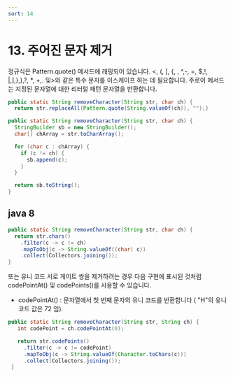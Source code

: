 ```yaml
---
sort: 14
---
```


# 13. 주어진 문자 제거

정규식은 Pattern.quote() 메서드에 래핑되어 있습니다. <, (, [, {, \, ^,-, =, $,!, |,],},),?, *, +,. 및>와 같은 특수 문자를 이스케이프 하는 데 필요합니다. 주로이 메서드는 지정된 문자열에 대한 리터럴 패턴 문자열을 반환합니다.

```java
public static String removeCharacter(String str, char ch) {
  return str.replaceAll(Pattern.quote(String.valueOf(ch)), "");}
```


```java
public static String removeCharacter(String str, char ch) {
  StringBuilder sb = new StringBuilder();
  char[] chArray = str.toCharArray();

  for (char c : chArray) {
    if (c != ch) {
      sb.append(c);
    }
  }

  return sb.toString();
}
```

## java 8

```java
public static String removeCharacter(String str, char ch) {
  return str.chars()
    .filter(c -> c != ch)
    .mapToObj(c -> String.valueOf((char) c))
    .collect(Collectors.joining());
}
```

또는 유니 코드 서로 게이트 쌍을 제거하려는 경우 다음 구현에 표시된 것처럼 codePointAt() 및 codePoints()를 사용할 수 있습니다.

* codePointAt() : 문자열에서 첫 번째 문자의 유니 코드를 반환합니다 ( "H"의 유니 코드 값은 72 임).


```java
public static String removeCharacter(String str, String ch) {
   int codePoint = ch.codePointAt(0);

   return str.codePoints()
     .filter(c -> c != codePoint)
     .mapToObj(c -> String.valueOf(Character.toChars(c)))
     .collect(Collectors.joining());
 }
 ```